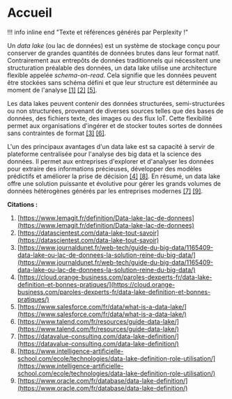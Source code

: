 # Accueil

!!! info inline end "Texte et références générés par Perplexity !"

Un *data lake* (ou lac de données) est un système de stockage conçu pour conserver de grandes quantités de données brutes dans leur format natif. Contrairement aux entrepôts de données traditionnels qui nécessitent une structuration préalable des données, un data lake utilise une architecture flexible appelée *schema-on-read*. Cela signifie que les données peuvent être stockées sans schéma défini et que leur structure est déterminée au moment de l'analyse [\[1\]](https://www.lemagit.fr/definition/Data-lake-lac-de-donnees) [\[2\]](https://datascientest.com/data-lake-tout-savoir) [\[5\]](https://www.salesforce.com/fr/data/what-is-a-data-lake/).

Les data lakes peuvent contenir des données structurées, semi-structurées ou non structurées, provenant de diverses sources telles que des bases de données, des fichiers texte, des images ou des flux IoT. Cette flexibilité permet aux organisations d'ingérer et de stocker toutes sortes de données sans contraintes de format [\[3\]](https://www.journaldunet.fr/web-tech/guide-du-big-data/1165409-data-lake-ou-lac-de-donnees-la-solution-reine-du-big-data/) [\[6\]](https://www.talend.com/fr/resources/guide-data-lake/).

L'un des principaux avantages d'un data lake est sa capacité à servir de plateforme centralisée pour l'analyse des big data et la science des données. Il permet aux entreprises d'explorer et d'analyser les données pour extraire des informations précieuses, développer des modèles prédictifs et améliorer la prise de décision [\[4\]](https://cloud.orange-business.com/paroles-dexperts-fr/data-lake-definition-et-bonnes-pratiques/) [\[8\]](https://www.intelligence-artificielle-school.com/ecole/technologies/data-lake-definition-role-utilisation/). En résumé, un data lake offre une solution puissante et évolutive pour gérer les grands volumes de données hétérogènes générés par les entreprises modernes [\[7\]](https://datavalue-consulting.com/data-lake-definition/) [\[9\]](https://www.oracle.com/fr/database/data-lake-definition/).

**Citations :**

1. [https://www.lemagit.fr/definition/Data-lake-lac-de-donnees](https://www.lemagit.fr/definition/Data-lake-lac-de-donnees)
2. [https://datascientest.com/data-lake-tout-savoir](https://datascientest.com/data-lake-tout-savoir)
3. [https://www.journaldunet.fr/web-tech/guide-du-big-data/1165409-data-lake-ou-lac-de-donnees-la-solution-reine-du-big-data/](https://www.journaldunet.fr/web-tech/guide-du-big-data/1165409-data-lake-ou-lac-de-donnees-la-solution-reine-du-big-data/)
4. [https://cloud.orange-business.com/paroles-dexperts-fr/data-lake-definition-et-bonnes-pratiques/](https://cloud.orange-business.com/paroles-dexperts-fr/data-lake-definition-et-bonnes-pratiques/)
5. [https://www.salesforce.com/fr/data/what-is-a-data-lake/](https://www.salesforce.com/fr/data/what-is-a-data-lake/)
6. [https://www.talend.com/fr/resources/guide-data-lake/](https://www.talend.com/fr/resources/guide-data-lake/)
7. [https://datavalue-consulting.com/data-lake-definition/](https://datavalue-consulting.com/data-lake-definition/)
8. [https://www.intelligence-artificielle-school.com/ecole/technologies/data-lake-definition-role-utilisation/](https://www.intelligence-artificielle-school.com/ecole/technologies/data-lake-definition-role-utilisation/)
9. [https://www.oracle.com/fr/database/data-lake-definition/](https://www.oracle.com/fr/database/data-lake-definition/) 